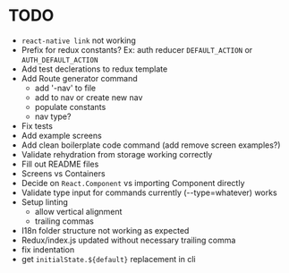 # TODO

* `react-native link` not working
* Prefix for redux constants? Ex: auth reducer `DEFAULT_ACTION` or `AUTH_DEFAULT_ACTION`
* Add test declerations to redux template
* Add Route generator command
    * add '-nav' to file
    * add to nav or create new nav
    * populate constants
    * nav type?
* Fix tests
* Add example screens
* Add clean boilerplate code command (add remove screen examples?)
* Validate rehydration from storage working correctly
* Fill out README files
* Screens vs Containers
* Decide on `React.Component` vs importing Component directly
* Validate type input for commands currently (--type=whatever) works
* Setup linting
    * allow vertical alignment
    * trailing commas
* I18n folder structure not working as expected
* Redux/index.js updated without necessary trailing comma
* fix indentation
* get `initialState.${default}` replacement in cli
    
